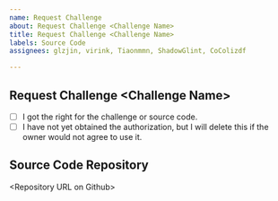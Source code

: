 ```yaml
---
name: Request Challenge
about: Request Challenge <Challenge Name>
title: Request Challenge <Challenge Name>
labels: Source Code
assignees: glzjin, virink, Tiaonmmn, ShadowGlint, CoColizdf

---
```


<!--
 Thank you for your support for "CTF Training".

 The issue in this repository is just for 
 [New Challenge] and [Update Challenge],
 without answering other questions.

 Before issue, I need to take up a few minutes to
 answer some of the most basic questions.

 Please change `[ ]` to `[x]`, when you agree to these terms and conditions.

 There is a issue template for you, 
 you can delete content that is not related to this issue.

 Thanks!
-->

## Request Challenge \<Challenge Name\>

- [ ] I got the right for the challenge or source code.
- [ ] I have not yet obtained the authorization, but I will delete this if the owner would not agree to use it.

## Source Code Repository

\<Repository URL on Github\>
